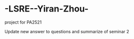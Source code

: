# -LSRE--Yiran-Zhou-
project for PA2521

Update new answer to questions and summarize of  seminar 2
